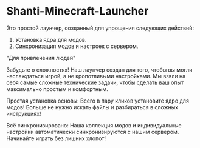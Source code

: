 # Shanti-Minecraft-Launcher

Это простой лаунчер, созданный для упрощения следующих действий:
1. Установка ядра для модов.
2. Синхронизация модов и настроек с сервером.

"Для привлечения людей"

Забудьте о сложностях! Наш лаунчер создан для того, чтобы вы могли наслаждаться игрой, а не кропотливыми настройками. Мы взяли на себя самые сложные технические задачи, чтобы сделать ваш опыт максимально простым и комфортным.

Простая установка основы: Всего в пару кликов установите ядро для модов! Больше не нужно искать файлы и разбираться в сложных инструкциях!

Всё синхронизировано: Наша коллекция модов и индивидуальные настройки автоматически синхронизируются с нашим сервером. Начинайте играть без лишних хлопот!

